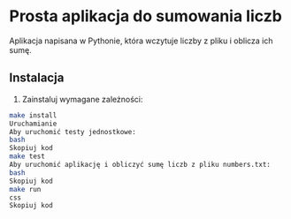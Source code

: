 # Prosta aplikacja do sumowania liczb

Aplikacja napisana w Pythonie, która wczytuje liczby z pliku i oblicza ich sumę.

## Instalacja

1. Zainstaluj wymagane zależności:

```bash
make install
Uruchamianie
Aby uruchomić testy jednostkowe:
bash
Skopiuj kod
make test
Aby uruchomić aplikację i obliczyć sumę liczb z pliku numbers.txt:
bash
Skopiuj kod
make run
css
Skopiuj kod
